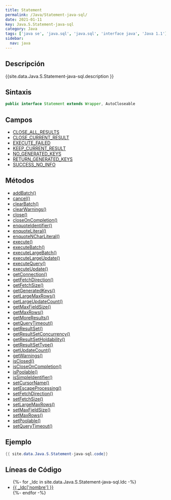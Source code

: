 ```yaml
---
title: Statement
permalink: /Java/Statement-java-sql/
date: 2021-01-11
key: Java.S.Statement-java-sql
category: Java
tags: ['java se', 'java.sql', 'java.sql', 'interface java', 'Java 1.1']
sidebar: 
  nav: java
---
```


## Descripción
{{site.data.Java.S.Statement-java-sql.description }}

## Sintaxis
~~~java
public interface Statement extends Wrapper, AutoCloseable
~~~

## Campos
* [CLOSE_ALL_RESULTS](/Java/Statement-java-sql/CLOSE_ALL_RESULTS)
* [CLOSE_CURRENT_RESULT](/Java/Statement-java-sql/CLOSE_CURRENT_RESULT)
* [EXECUTE_FAILED](/Java/Statement-java-sql/EXECUTE_FAILED)
* [KEEP_CURRENT_RESULT](/Java/Statement-java-sql/KEEP_CURRENT_RESULT)
* [NO_GENERATED_KEYS](/Java/Statement-java-sql/NO_GENERATED_KEYS)
* [RETURN_GENERATED_KEYS](/Java/Statement-java-sql/RETURN_GENERATED_KEYS)
* [SUCCESS_NO_INFO](/Java/Statement-java-sql/SUCCESS_NO_INFO)

## Métodos
* [addBatch()](/Java/Statement-java-sql/addBatch)
* [cancel()](/Java/Statement-java-sql/cancel)
* [clearBatch()](/Java/Statement-java-sql/clearBatch)
* [clearWarnings()](/Java/Statement-java-sql/clearWarnings)
* [close()](/Java/Statement-java-sql/close)
* [closeOnCompletion()](/Java/Statement-java-sql/closeOnCompletion)
* [enquoteIdentifier()](/Java/Statement-java-sql/enquoteIdentifier)
* [enquoteLiteral()](/Java/Statement-java-sql/enquoteLiteral)
* [enquoteNCharLiteral()](/Java/Statement-java-sql/enquoteNCharLiteral)
* [execute()](/Java/Statement-java-sql/execute)
* [executeBatch()](/Java/Statement-java-sql/executeBatch)
* [executeLargeBatch()](/Java/Statement-java-sql/executeLargeBatch)
* [executeLargeUpdate()](/Java/Statement-java-sql/executeLargeUpdate)
* [executeQuery()](/Java/Statement-java-sql/executeQuery)
* [executeUpdate()](/Java/Statement-java-sql/executeUpdate)
* [getConnection()](/Java/Statement-java-sql/getConnection)
* [getFetchDirection()](/Java/Statement-java-sql/getFetchDirection)
* [getFetchSize()](/Java/Statement-java-sql/getFetchSize)
* [getGeneratedKeys()](/Java/Statement-java-sql/getGeneratedKeys)
* [getLargeMaxRows()](/Java/Statement-java-sql/getLargeMaxRows)
* [getLargeUpdateCount()](/Java/Statement-java-sql/getLargeUpdateCount)
* [getMaxFieldSize()](/Java/Statement-java-sql/getMaxFieldSize)
* [getMaxRows()](/Java/Statement-java-sql/getMaxRows)
* [getMoreResults()](/Java/Statement-java-sql/getMoreResults)
* [getQueryTimeout()](/Java/Statement-java-sql/getQueryTimeout)
* [getResultSet()](/Java/Statement-java-sql/getResultSet)
* [getResultSetConcurrency()](/Java/Statement-java-sql/getResultSetConcurrency)
* [getResultSetHoldability()](/Java/Statement-java-sql/getResultSetHoldability)
* [getResultSetType()](/Java/Statement-java-sql/getResultSetType)
* [getUpdateCount()](/Java/Statement-java-sql/getUpdateCount)
* [getWarnings()](/Java/Statement-java-sql/getWarnings)
* [isClosed()](/Java/Statement-java-sql/isClosed)
* [isCloseOnCompletion()](/Java/Statement-java-sql/isCloseOnCompletion)
* [isPoolable()](/Java/Statement-java-sql/isPoolable)
* [isSimpleIdentifier()](/Java/Statement-java-sql/isSimpleIdentifier)
* [setCursorName()](/Java/Statement-java-sql/setCursorName)
* [setEscapeProcessing()](/Java/Statement-java-sql/setEscapeProcessing)
* [setFetchDirection()](/Java/Statement-java-sql/setFetchDirection)
* [setFetchSize()](/Java/Statement-java-sql/setFetchSize)
* [setLargeMaxRows()](/Java/Statement-java-sql/setLargeMaxRows)
* [setMaxFieldSize()](/Java/Statement-java-sql/setMaxFieldSize)
* [setMaxRows()](/Java/Statement-java-sql/setMaxRows)
* [setPoolable()](/Java/Statement-java-sql/setPoolable)
* [setQueryTimeout()](/Java/Statement-java-sql/setQueryTimeout)

## Ejemplo
~~~java
{{ site.data.Java.S.Statement-java-sql.code}}
~~~

## Líneas de Código
<ul>
{%- for _ldc in site.data.Java.S.Statement-java-sql.ldc -%}
   <li>
       <a href="{{_ldc['url'] }}">{{ _ldc['nombre'] }}</a>
   </li>
{%- endfor -%}
</ul>
